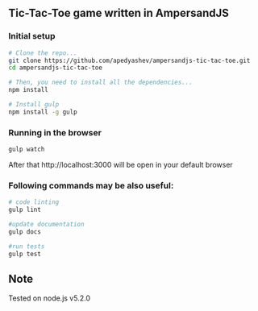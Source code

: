 ## Tic-Tac-Toe game written in AmpersandJS


### Initial setup

```bash
# Clone the repo...
git clone https://github.com/apedyashev/ampersandjs-tic-tac-toe.git
cd ampersandjs-tic-tac-toe

# Then, you need to install all the dependencies...
npm install

# Install gulp  
npm install -g gulp
```

### Running in the browser
```bash
gulp watch
```
After that  http://localhost:3000 will be open in your default browser

### Following commands may be also useful:
```bash
# code linting
gulp lint

#update documentation
gulp docs

#run tests
gulp test
```

Note
----
Tested on node.js v5.2.0

